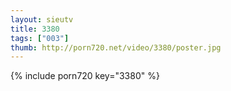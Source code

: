 ```yaml
--- 
layout: sieutv
title: 3380
tags: ["003"]
thumb: http://porn720.net/video/3380/poster.jpg
---
```

{% include porn720 key="3380" %} 
